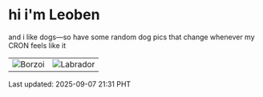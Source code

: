 # hi i'm Leoben

and i like dogs—so have some random dog pics that change whenever my CRON feels like it

|  |  |
|--------|----------|
| ![Borzoi](https://random-dog-vercel.vercel.app/api/random-borzoi?v=1757251867) | ![Labrador](https://random-dog-vercel.vercel.app/api/random-labrador?v=1757251867) |

Last updated: 2025-09-07 21:31 PHT
